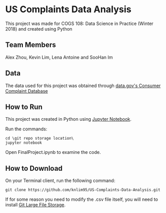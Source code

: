 # US Complaints Data Analysis
This project was made for COGS 108: Data Science in Practice (Winter 2018) and created using Python

## Team Members
Alex Zhou, Kevin Lim, Lena Antoine and SooHan Im

## Data
The data used for this project was obtained through [data.gov's Consumer Complaint Database](https://catalog.data.gov/dataset/consumer-complaint-database#topic=consumer_navigation)

## How to Run
This project was created in Python using [Jupyter Notebook](https://jupyter.org/).

Run the commands:
```
cd \git repo storage location\
jupyter notebook
```

Open FinalProject.ipynb to examine the code.

## How to Download
On your Terminal client, run the following command:
```
git clone https://github.com/knlim95/US-Complaints-Data-Analysis.git
```

If for some reason you need to modify the .csv file itself, you will need to install [Git Large File Storage](https://git-lfs.github.com/).

